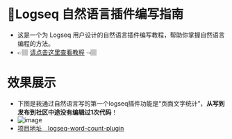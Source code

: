 # 🌲Logseq 自然语言插件编写指南
- 这是一个为 Logseq 用户设计的自然语言插件编写教程，帮助你掌握自然语言编程的方法。
- 👉🏽 [请点击这里查看教程](https://github.com/msjsc001/logseq-plugin-tutorial/wiki) 👈🏽

# 效果展示
- 下图是我通过自然语言写的第一个logseq插件功能是“页面文字统计”，**从写到发布到社区中途没有编辑过1次代码**！
- ![image](https://github.com/user-attachments/assets/430f1707-83d8-4334-bd2f-d5d6dff7e24a)
- [项目地址　logseq-word-count-plugin](https://github.com/msjsc001/logseq-word-count-plugin)
